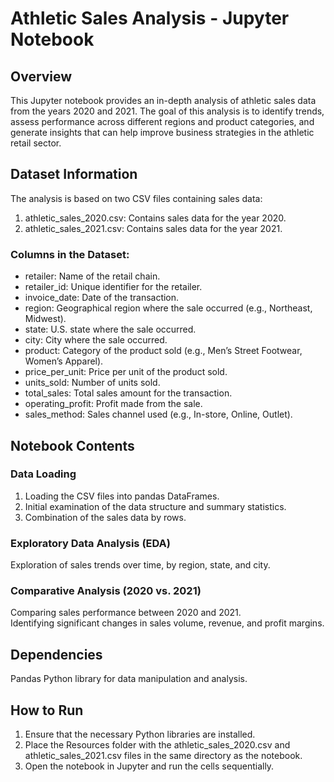 # Athletic Sales Analysis - Jupyter Notebook

## Overview

This Jupyter notebook provides an in-depth analysis of athletic sales data from the years 2020 and 2021. The goal of this analysis is to identify trends, assess performance across different regions and product categories, and generate insights that can help improve business strategies in the athletic retail sector.

## Dataset Information

The analysis is based on two CSV files containing sales data:
1.	athletic_sales_2020.csv: Contains sales data for the year 2020.
2.	athletic_sales_2021.csv: Contains sales data for the year 2021.

### Columns in the Dataset:

- retailer: Name of the retail chain.
- retailer_id: Unique identifier for the retailer.
- invoice_date: Date of the transaction.
- region: Geographical region where the sale occurred (e.g., Northeast, Midwest).
- state: U.S. state where the sale occurred.
- city: City where the sale occurred.
- product: Category of the product sold (e.g., Men’s Street Footwear, Women’s Apparel).
- price_per_unit: Price per unit of the product sold.
- units_sold: Number of units sold.
- total_sales: Total sales amount for the transaction.
- operating_profit: Profit made from the sale.
- sales_method: Sales channel used (e.g., In-store, Online, Outlet).

## Notebook Contents

### Data Loading

1. Loading the CSV files into pandas DataFrames.
2. Initial examination of the data structure and summary statistics.
3. Combination of the sales data by rows. 

### Exploratory Data Analysis (EDA)

Exploration of sales trends over time, by region, state, and city.

### Comparative Analysis (2020 vs. 2021)

Comparing sales performance between 2020 and 2021. <br>
Identifying significant changes in sales volume, revenue, and profit margins.

## Dependencies

Pandas Python library for data manipulation and analysis.

## How to Run

1. Ensure that the necessary Python libraries are installed.
2. Place the Resources folder with the athletic_sales_2020.csv and athletic_sales_2021.csv files in the same directory as the notebook.
3. Open the notebook in Jupyter and run the cells sequentially.

